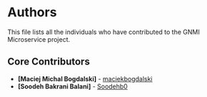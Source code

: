# Authors

This file lists all the individuals who have contributed to the GNMI Microservice project.

## Core Contributors

- **[Maciej Michal Bogdalski]**  - [maciekbogdalski](https://github.com/maciekbogdalski)
- **[Soodeh Bakrani Balani]** - [Soodehb0](https://github.com/Soodehb0)

